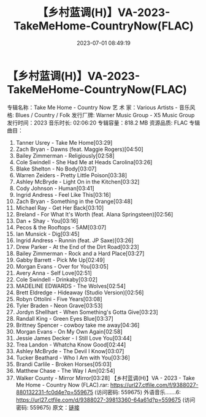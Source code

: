 ﻿---
title: 【乡村蓝调(H)】VA-2023-TakeMeHome-CountryNow(FLAC)
date: 2023-07-01 08:49:19
categories: 古典音乐、新世纪、纯音雅乐
tags: 纯音雅乐
---
# 【乡村蓝调(H)】VA-2023-TakeMeHome-CountryNow(FLAC)

专辑名称：Take Me Home - Country Now
艺 术 家：Various Artists -
音乐风格: Blues / Country / Folk
发行厂牌: Warner Music Group - X5 Music Group
发行时间：2023
音乐时长: 02:06:20
专辑容量：818.2 MB
资源品质: FLAC
专辑曲目：
01. Tanner Usrey - Take Me Home[03:29]
02. Zach Bryan - Dawns (feat. Maggie Rogers)[04:50]
03. Bailey Zimmerman - Religiously[02:58]
04. Cole Swindell - She Had Me at Heads Carolina[03:26]
05. Blake Shelton - No Body[03:07]
06. Warren Zeiders - Pretty Little Poison[03:38]
07. Ashley McBryde - Light On in the Kitchen[03:32]
08. Cody Johnson - Human[03:41]
09. Ingrid Andress - Feel Like This[03:16]
10. Zach Bryan - Something in the Orange[03:48]
11. Michael Ray - Get Her Back[03:10]
12. Breland - For What It's Worth (feat. Alana
Springsteen)[02:56]
13. Dan + Shay - You[03:16]
14. Pecos & the Rooftops - 5AM[03:07]
15. Ian Munsick - Dig[03:45]
16. Ingrid Andress - Runnin (feat. JP Saxe)[03:26]
17. Drew Parker - At the End of the Dirt Road[03:23]
18. Bailey Zimmerman - Rock and a Hard Place[03:27]
19. Gabby Barrett - Pick Me Up[02:49]
20. Morgan Evans - Over for You[03:05]
21. Avery Anna - Self Love[02:51]
22. Cole Swindell - Drinkaby[03:02]
23. MADELINE EDWARDS - The Wolves[02:54]
24. Brett Eldredge - Hideaway (Studio Version)[02:56]
25. Robyn Ottolini - Five Years[03:08]
26. Tyler Braden - Neon Grave[03:53]
27. Jordyn Shellhart - When Something's Gotta Give[03:23]
28. Randall King - Green Eyes Blue[03:37]
29. Brittney Spencer - cowboy take me away[04:36]
30. Morgan Evans - On My Own Again[02:58]
31. Jessie James Decker - I Still Love You[03:44]
32. Trea Landon - Whatcha Know Good[02:44]
33. Ashley McBryde - The Devil I Know[03:07]
34. Tucker Beathard - Who I Am with You[03:36]
35. Brandi Carlile - Broken Horses[05:03]
36. Matthew Chase - The Way I Am[02:54]
37. Walker County - Mirror Mirror[03:28]
【乡村蓝调(H)】VA - 2023 - Take Me Home - Country Now (FLAC).rar:
https://url27.ctfile.com/f/9388027-880132231-fc0d4e?p=559675
(访问密码: 559675)
外语音乐.......6: https://url27.ctfile.com/d/9388027-39813360-64a61d?p=559675
(访问密码: 559675)
原文：[链接](https://blog.sina.com.cn/s/blog_1647c7e76010312i7.html)